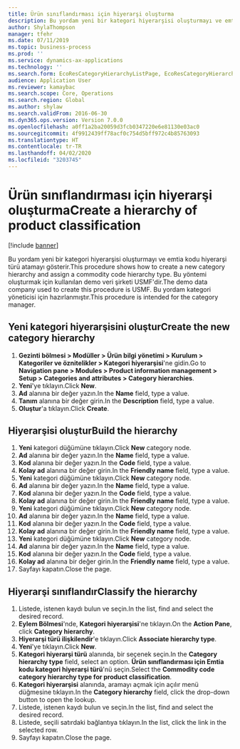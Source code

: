 ```yaml
---
title: Ürün sınıflandırması için hiyerarşi oluşturma
description: Bu yordam yeni bir kategori hiyerarşisi oluşturmayı ve emtia kodu hiyerarşi türü atamayı gösterir.
author: ShylaThompson
manager: tfehr
ms.date: 07/11/2019
ms.topic: business-process
ms.prod: ''
ms.service: dynamics-ax-applications
ms.technology: ''
ms.search.form: EcoResCategoryHierarchyListPage, EcoResCategoryHierarchyCreate, EcoResCategory, EcoResCategoryHierarchyRole
audience: Application User
ms.reviewer: kamaybac
ms.search.scope: Core, Operations
ms.search.region: Global
ms.author: shylaw
ms.search.validFrom: 2016-06-30
ms.dyn365.ops.version: Version 7.0.0
ms.openlocfilehash: a0ff1a2ba20059d3fcb0347220e6e81130e03ac0
ms.sourcegitcommit: 4f9912439ff78acf0c754d5bff972c4b85763093
ms.translationtype: HT
ms.contentlocale: tr-TR
ms.lasthandoff: 04/02/2020
ms.locfileid: "3203745"
---
```

# <a name="create-a-hierarchy-of-product-classification"></a><span data-ttu-id="c3b4a-103">Ürün sınıflandırması için hiyerarşi oluşturma</span><span class="sxs-lookup"><span data-stu-id="c3b4a-103">Create a hierarchy of product classification</span></span>

[!include [banner](../../includes/banner.md)]

<span data-ttu-id="c3b4a-104">Bu yordam yeni bir kategori hiyerarşisi oluşturmayı ve emtia kodu hiyerarşi türü atamayı gösterir.</span><span class="sxs-lookup"><span data-stu-id="c3b4a-104">This procedure shows how to create a new category hierarchy and assign a commodity code hierarchy type.</span></span> <span data-ttu-id="c3b4a-105">Bu yöntemi oluşturmak için kullanılan demo veri şirketi USMF'dir.</span><span class="sxs-lookup"><span data-stu-id="c3b4a-105">The demo data company used to create this procedure is USMF.</span></span> <span data-ttu-id="c3b4a-106">Bu yordam kategori yöneticisi için hazırlanmıştır.</span><span class="sxs-lookup"><span data-stu-id="c3b4a-106">This procedure is intended for the category manager.</span></span>


## <a name="create-the-new-category-hierarchy"></a><span data-ttu-id="c3b4a-107">Yeni kategori hiyerarşisini oluştur</span><span class="sxs-lookup"><span data-stu-id="c3b4a-107">Create the new category hierarchy</span></span>
1. <span data-ttu-id="c3b4a-108">**Gezinti bölmesi > Modüller > Ürün bilgi yönetimi > Kurulum > Kategoriler ve öznitelikler > Kategori hiyerarşisi**'ne gidin.</span><span class="sxs-lookup"><span data-stu-id="c3b4a-108">Go to **Navigation pane > Modules > Product information management > Setup > Categories and attributes > Category hierarchies**.</span></span>
2. <span data-ttu-id="c3b4a-109">**Yeni**'ye tıklayın.</span><span class="sxs-lookup"><span data-stu-id="c3b4a-109">Click **New**.</span></span>
3. <span data-ttu-id="c3b4a-110">**Ad** alanına bir değer yazın.</span><span class="sxs-lookup"><span data-stu-id="c3b4a-110">In the **Name** field, type a value.</span></span>
4. <span data-ttu-id="c3b4a-111">**Tanım** alanına bir değer girin.</span><span class="sxs-lookup"><span data-stu-id="c3b4a-111">In the **Description** field, type a value.</span></span>
5. <span data-ttu-id="c3b4a-112">**Oluştur**'a tıklayın.</span><span class="sxs-lookup"><span data-stu-id="c3b4a-112">Click **Create**.</span></span>

## <a name="build-the-hierarchy"></a><span data-ttu-id="c3b4a-113">Hiyerarşisi oluştur</span><span class="sxs-lookup"><span data-stu-id="c3b4a-113">Build the hierarchy</span></span>
1. <span data-ttu-id="c3b4a-114">**Yeni** kategori düğümüne tıklayın.</span><span class="sxs-lookup"><span data-stu-id="c3b4a-114">Click **New** category node.</span></span>
2. <span data-ttu-id="c3b4a-115">**Ad** alanına bir değer yazın.</span><span class="sxs-lookup"><span data-stu-id="c3b4a-115">In the **Name** field, type a value.</span></span>
3. <span data-ttu-id="c3b4a-116">**Kod** alanına bir değer yazın.</span><span class="sxs-lookup"><span data-stu-id="c3b4a-116">In the **Code** field, type a value.</span></span>
4. <span data-ttu-id="c3b4a-117">**Kolay ad** alanına bir değer girin.</span><span class="sxs-lookup"><span data-stu-id="c3b4a-117">In the **Friendly name** field, type a value.</span></span>
5. <span data-ttu-id="c3b4a-118">**Yeni** kategori düğümüne tıklayın.</span><span class="sxs-lookup"><span data-stu-id="c3b4a-118">Click **New** category node.</span></span>
6. <span data-ttu-id="c3b4a-119">**Ad** alanına bir değer yazın.</span><span class="sxs-lookup"><span data-stu-id="c3b4a-119">In the **Name** field, type a value.</span></span>
7. <span data-ttu-id="c3b4a-120">**Kod** alanına bir değer yazın.</span><span class="sxs-lookup"><span data-stu-id="c3b4a-120">In the **Code** field, type a value.</span></span>
8. <span data-ttu-id="c3b4a-121">**Kolay ad** alanına bir değer girin.</span><span class="sxs-lookup"><span data-stu-id="c3b4a-121">In the **Friendly name** field, type a value.</span></span>
9. <span data-ttu-id="c3b4a-122">**Yeni** kategori düğümüne tıklayın.</span><span class="sxs-lookup"><span data-stu-id="c3b4a-122">Click **New** category node.</span></span>
10. <span data-ttu-id="c3b4a-123">**Ad** alanına bir değer yazın.</span><span class="sxs-lookup"><span data-stu-id="c3b4a-123">In the **Name** field, type a value.</span></span>
11. <span data-ttu-id="c3b4a-124">**Kod** alanına bir değer yazın.</span><span class="sxs-lookup"><span data-stu-id="c3b4a-124">In the **Code** field, type a value.</span></span>
12. <span data-ttu-id="c3b4a-125">**Kolay ad** alanına bir değer girin.</span><span class="sxs-lookup"><span data-stu-id="c3b4a-125">In the **Friendly name** field, type a value.</span></span>
13. <span data-ttu-id="c3b4a-126">**Yeni** kategori düğümüne tıklayın.</span><span class="sxs-lookup"><span data-stu-id="c3b4a-126">Click **New** category node.</span></span>
14. <span data-ttu-id="c3b4a-127">**Ad** alanına bir değer yazın.</span><span class="sxs-lookup"><span data-stu-id="c3b4a-127">In the **Name** field, type a value.</span></span>
15. <span data-ttu-id="c3b4a-128">**Kod** alanına bir değer yazın.</span><span class="sxs-lookup"><span data-stu-id="c3b4a-128">In the **Code** field, type a value.</span></span>
16. <span data-ttu-id="c3b4a-129">**Kolay ad** alanına bir değer girin.</span><span class="sxs-lookup"><span data-stu-id="c3b4a-129">In the **Friendly name** field, type a value.</span></span>
17. <span data-ttu-id="c3b4a-130">Sayfayı kapatın.</span><span class="sxs-lookup"><span data-stu-id="c3b4a-130">Close the page.</span></span>

## <a name="classify-the-hierarchy"></a><span data-ttu-id="c3b4a-131">Hiyerarşi sınıflandır</span><span class="sxs-lookup"><span data-stu-id="c3b4a-131">Classify the hierarchy</span></span>
1. <span data-ttu-id="c3b4a-132">Listede, istenen kaydı bulun ve seçin.</span><span class="sxs-lookup"><span data-stu-id="c3b4a-132">In the list, find and select the desired record.</span></span>
2. <span data-ttu-id="c3b4a-133">**Eylem Bölmesi**'nde, **Kategori hiyerarşisi**'ne tıklayın.</span><span class="sxs-lookup"><span data-stu-id="c3b4a-133">On the **Action Pane**, click **Category hierarchy**.</span></span>
3. <span data-ttu-id="c3b4a-134">**Hiyerarşi türü ilişkilendir**'e tıklayın.</span><span class="sxs-lookup"><span data-stu-id="c3b4a-134">Click **Associate hierarchy type**.</span></span>
4. <span data-ttu-id="c3b4a-135">**Yeni**'ye tıklayın.</span><span class="sxs-lookup"><span data-stu-id="c3b4a-135">Click **New**.</span></span>
5. <span data-ttu-id="c3b4a-136">**Kategori hiyerarşi türü** alanında, bir seçenek seçin.</span><span class="sxs-lookup"><span data-stu-id="c3b4a-136">In the **Category hierarchy type** field, select an option.</span></span> <span data-ttu-id="c3b4a-137">**Ürün sınıflandırması için Emtia kodu kategori hiyerarşi türü**'nü seçin.</span><span class="sxs-lookup"><span data-stu-id="c3b4a-137">Select the **Commodity code category hierarchy type for product classification**.</span></span>  
6. <span data-ttu-id="c3b4a-138">**Kategori hiyerarşisi** alanında, aramayı açmak için açılır menü düğmesine tıklayın.</span><span class="sxs-lookup"><span data-stu-id="c3b4a-138">In the **Category hierarchy** field, click the drop-down button to open the lookup.</span></span>
7. <span data-ttu-id="c3b4a-139">Listede, istenen kaydı bulun ve seçin.</span><span class="sxs-lookup"><span data-stu-id="c3b4a-139">In the list, find and select the desired record.</span></span>
8. <span data-ttu-id="c3b4a-140">Listede, seçili satırdaki bağlantıya tıklayın.</span><span class="sxs-lookup"><span data-stu-id="c3b4a-140">In the list, click the link in the selected row.</span></span>
9. <span data-ttu-id="c3b4a-141">Sayfayı kapatın.</span><span class="sxs-lookup"><span data-stu-id="c3b4a-141">Close the page.</span></span>

